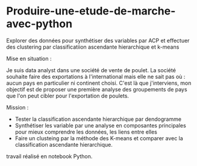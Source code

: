 # Produire-une-etude-de-marche-avec-python
Explorer des données pour synthétiser des variables par ACP et effectuer des clustering par classificatiion ascendante hierarchique et k-means

Mise en situation :

Je suis data analyst dans une société de vente de poulet. La société souhaite faire des exportations à l'international mais elle ne sait pas où : aucun pays en particulier ni continent choisi. C'est là que j'interviens, mon objectif est de proposer une première analyse des groupements de pays que l'on peut cibler pour l'exportation de poulets.

Mission : 

- Tester la classification ascendante hierarchique par dendogramme
- Synthétiser les variable par une analyse en composantes principales pour mieux comprendre les données, les liens entre elles
- Faire un clusteing par la méthode des K-means et comparer avec la classification ascendante hierarchique.

travail réalisé en notebook Python.
